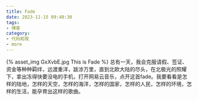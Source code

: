 ```yaml
---
title: Fade
date: 2023-11-15 09:40:30
tags:
- 博客
category:
- 代码和我
- more
---
```

{% asset_img GxXvbE.jpg This is Fade %}
总有一天，我会克服请假、签证、资金等种种羁绊，远渡重洋，跋涉万里，直到北欧大陆的尽头，在北极光的照耀下，拿出冻得快要没电的手机，打开网易云音乐，点开这首fade。我要看看是怎样的陆地，怎样的天空，怎样的海洋，怎样的国家，怎样的人民，怎样的环境，怎样的生活，能孕育出这样的歌曲。